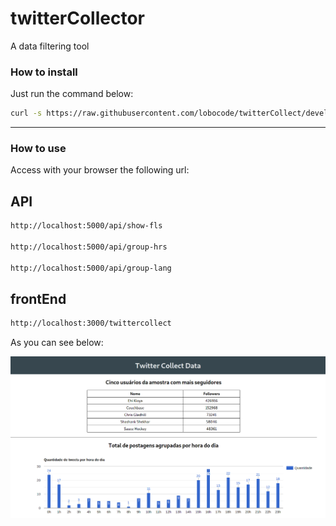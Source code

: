 # twitterCollector

A data filtering tool

### How to install

Just run the command below:

```bash
curl -s https://raw.githubusercontent.com/lobocode/twitterCollect/develop/easy_install.sh | sudo bash
```

---

### How to use

Access with your browser the following url:


## API

```bash
http://localhost:5000/api/show-fls

http://localhost:5000/api/group-hrs

http://localhost:5000/api/group-lang

```

## frontEnd

```bash
http://localhost:3000/twittercollect
```


As you can see below:

![tcollect](https://raw.githubusercontent.com/lobocode/twitterCollect/master/img/tcollect.png)
